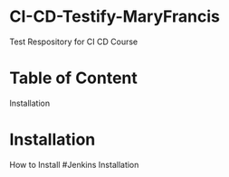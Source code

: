 # CI-CD-Testify-MaryFrancis
Test Respository for CI CD Course
# Table of Content
Installation
# Installation
How to Install
#Jenkins  Installation

